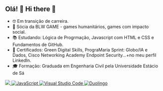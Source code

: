 ## Olá! 👋  Hi there 👋 


- 🤓 Em transição de carreira.
- 🌱 Sócia da BLW GAME - games humanitários, games com impacto social.
- 📚 Estudando: Lógica de Progrmação, Javascript com HTML e CSS e Fundamentos de GitHub.
- 🥇 Certificados: Green Digital Skills, PrograMaria Sprint: Globo/IA e Dados, Cisco Networking Academy Endpoint Security...+no meu perfil LinkedIn.
- 🎓 Formação: Graduada em Engenharia Civil pela Universidade Estácio de Sá


 <a href ="https://br.linkedin.com/in/daniela-dos-santos-blwgamebr"><img src="https://img.shields.io/badge/linkedin-%230077B5.svg?style=for-the-badge&logo=linkedin&logoColor=white"/>
  ![JavaScript](https://img.shields.io/badge/javascript-%23323330.svg?style=for-the-badge&logo=javascript&logoColor=%23F7DF1E)
  ![Visual Studio Code](https://img.shields.io/badge/Visual%20Studio%20Code-0078d7.svg?style=for-the-badge&logo=visual-studio-code&logoColor=white)
  <img alt="Duolingo" src="https://img.shields.io/badge/Duolingo-%234DC730.svg?style=for-the-badge&logo=Duolingo&logoColor=white"/>
 
 
